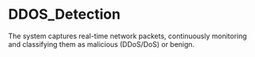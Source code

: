 ﻿# DDOS_Detection
The system captures real-time network packets, continuously monitoring and classifying them as malicious (DDoS/DoS) or benign.
